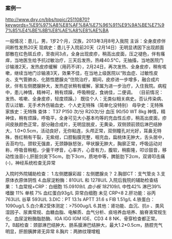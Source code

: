 ### 案例一 
http://www.dxy.cn/bbs/topic/25110870?keywords=%E9%97%A8%E8%AF%8A%E7%96%91%E9%9A%BE%E7%97%85%E4%BE%8B%E8%AE%A8%E8%AE%BA

一般情况：患儿，男，1岁2个月，汉族，2013年3月8号入我院
主诉：全身皮疹伴间断性发热20天
现病史：患儿于入院前20天（2月14日）无明显诱因下出现颜面部散在红色斑丘疹，至夜间3点，全身出现皮疹，稍高出皮面，压之褪色，伴有瘙痒，当地医生给予抗过敏治疗，三天后发热，热峰40.5℃，无抽搐，当地医院门诊输液2天，发热皮疹缓解（用药不详），2月24日，再次发热、全身皮疹，稍有咳嗽，继续当地门诊输液3天，效果不佳，在当地上级医院以“败血症、过敏性皮炎、支气管肺炎、化脓性腮腺炎”住院治疗，期间，皮疹进一步增多，融合成片状，伴有左侧腮腺肿大，发热症状稍有缓解，家属为进一步治疗，入住我院。病程中，患儿神情，精神可，稍有烦躁，呼吸稍促，食纳佳，二便调。
（目前情况：发热、咳嗽、全身皮疹，轻度烦躁。）
既往个人：无类似相关病史。否认传染病、否认过敏、无手术外伤输血史、个人史无特殊（简单化没特别）
母孕史：无特殊
家族史：无特殊
查体： T37 P150 次/分 R20次/分 血压 90/50 WT 8kg
神情，精神佳，稍有烦躁，呼吸平，全身可见大小基本均等的充血性丘疹，稍高出皮面，疹间皮肤颜色正常，部分融合成片，无明显脱皮，无黄染，双侧颈前颈后淋巴结肿大，1.0*0.5cm，活动良好，无你粘连，头颅正常，双侧瞳孔对光好，耳鼻无特殊，唇红稍有干裂，无紫绀，口腔黏膜完整，咽充血，扁桃体无肿大，舌头居中，舌苔均匀。颈软无强直，无颈静脉怒张，甲状腺无肿大，胸廓正常，呼吸运动对称，呼吸音稍粗，少量干啰音，心率齐，心音有力，腹软，稍膨隆，叩诊鼓音，移动性浊音(-),肝脏剑突下5cm，肋下3cm，质地中等，脾脏肋下2cm，双肾叩击痛(-)，神经系统检查无异常


入院时外院辅助检查：
1.左侧腮腺彩超：左侧腮腺炎？
2.胸部CT：支气管炎
3.支原体衣原体阴性
4.血尿淀粉酶：810U/L 和 1278U/L
入院后我院的辅助检查结果：
1.血常规+CRP：白细胞 15.09*109/L 血小板 182*109/L 中性42% 淋巴39% 嗜酸 11% 单核 7% 血红蛋白93g/L 异常白细胞 未见 CRP<8
2.肝功能：谷丙 763U/L 谷草 593U/L
3.DIC：PT 13.1s APTT 31.6 s FIB 1.51g/L
4.铁蛋白：1090ug/L
5.白介素2受体测定：>7500ug/L
6.其他：肾功能、血沉、抗o 、类风湿因子、尿粪常规、血糖血脂、电解质、血气分析、痰培养血培养、脑脊液常规生化、血尿淀粉酶脂肪酶、IGA IGG IGM IGE、CD3 4 8 NK、骨穿检查都正常。
7。B超检查：颈部淋巴结肿大、肠系膜淋巴结肿大，最大1.2*0.5cm，肠腔充气明显，肝胆胰脾肾无异常
8.胸片：两肺纹理增粗
